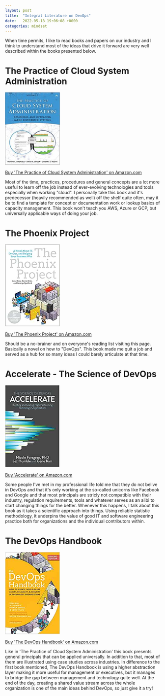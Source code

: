 ```yaml
---
layout: post
title:  "Integral Literature on DevOps"
date:   2022-05-18 19:06:08 +0000
categories: mindset
---
```

When time permits, I like to read books and papers on our industry and I think to understand most of the ideas that drive it forward are very well described within the books presented below.

# The Practice of Cloud System Administration
![The Practice of Cloud System Administration](/images/the-practice-cloud-system-administration.jpg)

[Buy 'The Practice of Cloud System Administration' on Amazon.com](https://www.amazon.com/Practice-Cloud-System-Administration-Practices/dp/032194318X)

Most of the time, practices, procedures and general concepts are a lot more useful to learn off the job instead of ever-evolving technologies and tools especially when working "cloud". 
I personally take this book and it's predecessor (heavily recommended as well) off the shelf quite often, may it be to find a template for concept or documentation work or lookup basics of 
capacity management. This book won't teach you AWS, Azure or GCP, but universally applicable ways of doing your job.

# The Phoenix Project
![The Phoenix Project Cover](/images/the-phoenix-project.jpg)

[Buy 'The Phoenix Project' on Amazon.com](https://www.amazon.com/Phoenix-Project-DevOps-Helping-Business/dp/1942788290)

Should be a no-brainer and on everyone's reading list visiting this page. Basically a novel on how to "DevOps". This book made me quit a job and served as a hub for so many ideas I could barely
articulate at that time.

# Accelerate - The Science of DevOps
![Accelerate Cover](/images/accelerate.jpg)

[Buy 'Accelerate' on Amazon.com](https://www.amazon.com/Accelerate-Software-Performing-Technology-Organizations/dp/1942788339)

Some people I've met in my professional life told me that they do not belive in DevOps and that it's only working at the so-called unicorns like Facebook and Google and that most principals are stricly
not compatible with their industry, regulation requirements, tools and whatever serves as an alibi to start changing things for the better. Whenever this happens, I talk about this book as it takes a scientific 
approach into things. Using reliable statistic methodology, it underpins the value of good IT and software engineering practice both for organizations and the individual contributors within.

# The DevOps Handbook
![DevOps Handbook Cover](/images/dev-ops-handbook.jpg)

[Buy 'The DevOps Handbook' on Amazon.com](https://www.amazon.com/DevOps-Handbook-Second-World-Class-Organizations/dp/B09L56CT6N)

Like in 'The Practice of Cloud System Administration' this book presents general principals that can be applied universally. In addition to that, most of them are illustrated using case studies across
industries. In difference to the first book mentioned, The DevOps Handbook is using a higher abstraction layer making it more useful for management or executives, but it manages to bridge the gap between management
and technology quite well. At the end of the day, creating a shared value stream across the whole organization is one of the main ideas behind DevOps, so just give it a try!